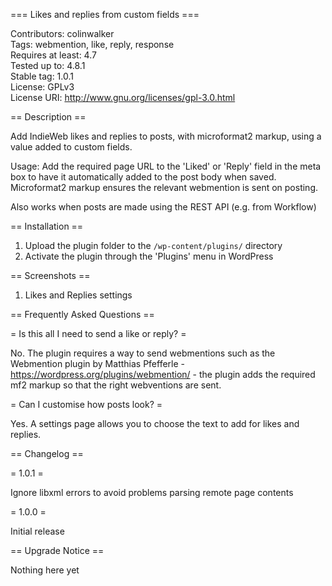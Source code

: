 === Likes and replies from custom fields ===

Contributors: colinwalker  
Tags: webmention, like, reply, response  
Requires at least: 4.7  
Tested up to: 4.8.1  
Stable tag: 1.0.1  
License: GPLv3  
License URI: http://www.gnu.org/licenses/gpl-3.0.html

== Description ==

Add IndieWeb likes and replies to posts, with microformat2 markup, using a value added to custom fields.

Usage: Add the required page URL to the 'Liked' or 'Reply' field in the meta box to have it automatically added to the post body when saved. Microformat2 markup ensures the relevant webmention is sent on posting.

Also works when posts are made using the REST API (e.g. from Workflow)

== Installation ==

1. Upload the plugin folder to the `/wp-content/plugins/` directory
2. Activate the plugin through the 'Plugins' menu in WordPress

== Screenshots ==

1. Likes and Replies settings

== Frequently Asked Questions ==

= Is this all I need  to send a like or reply? =

No. The plugin requires a way to send webmentions such as the Webmention plugin by Matthias Pfefferle - https://wordpress.org/plugins/webmention/ - the plugin adds the required mf2 markup so that the right webventions are sent.

= Can I customise how posts look? =

Yes. A settings page allows you to choose the text to add for likes and replies.

== Changelog ==

= 1.0.1 =

Ignore libxml errors to avoid problems parsing remote page contents

= 1.0.0 =

Initial release

== Upgrade Notice ==

Nothing here yet
